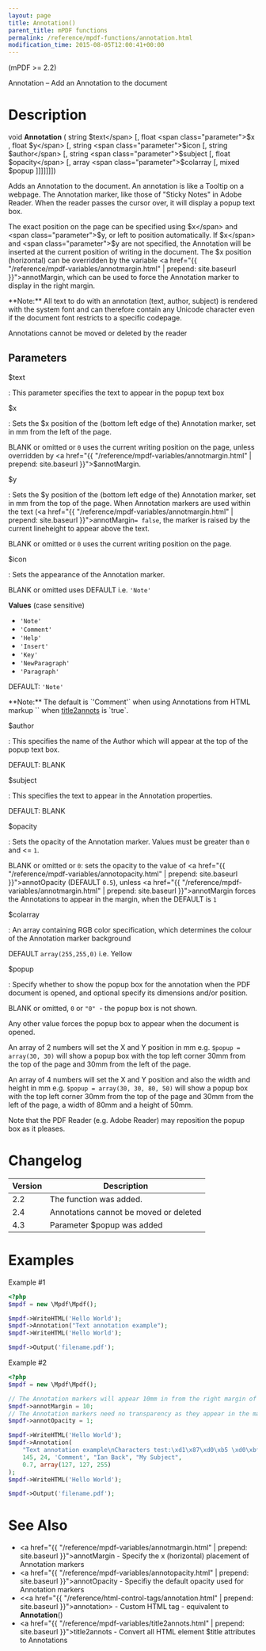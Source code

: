 ```yaml
---
layout: page
title: Annotation()
parent_title: mPDF functions
permalink: /reference/mpdf-functions/annotation.html
modification_time: 2015-08-05T12:00:41+00:00
---
```


(mPDF >= 2.2)

Annotation – Add an Annotation to the document

# Description

void **Annotation** ( 
string <span class="parameter">$text</span> 
[, float <span class="parameter">$x</span> , 
float <span class="parameter">$y</span> 
[, string <span class="parameter">$icon</span> 
[, string <span class="parameter">$author</span> 
[, string <span class="parameter">$subject</span> 
[, float <span class="parameter">$opacity</span> 
[, array <span class="parameter">$colarray</span> 
[, mixed <span class="parameter">$popup</span> 
]]]]]]])

Adds an Annotation to the document. An annotation is like a Tooltip on a webpage. The Annotation marker, like those 
of "Sticky Notes" in Adobe Reader. When the reader passes the cursor over, it will display a popup text box.

The exact position on the page can be specified using <span class="parameter">$x</span> and 
<span class="parameter">$y</span>, or left to position automatically. If <span class="parameter">$x</span> and 
<span class="parameter">$y</span> are not specified, the Annotation will be inserted at the current position of 
writing in the document. The <span class="parameter">$x</span> position (horizontal) can be overridden by the 
variable <a href="{{ "/reference/mpdf-variables/annotmargin.html" | prepend: site.baseurl }}">annotMargin</a>, 
which can be used to force the Annotation marker to display in the right margin.

<div class="alert alert-info" role="alert" markdown="1">
  **Note:** All text to do with an annotation (text, author, subject) is rendered with the system 
  font and can therefore contain any Unicode character even if the document font restricts to a specific codepage.
</div>

Annotations cannot be moved or deleted by the reader

## Parameters

<span class="parameter">$text</span>

: This parameter specifies the text to appear in the popup text box

<span class="parameter">$x</span>

: Sets the <span class="parameter">$x</span> position of the (bottom left edge of the) Annotation marker, 
  set in mm from the left of the page.

  <span class="smallblock">BLANK</span> or omitted or `0` uses the current writing position on the page, unless 
  overridden by <a href="{{ "/reference/mpdf-variables/annotmargin.html" | prepend: site.baseurl }}">$annotMargin</a>.

<span class="parameter">$y</span>

: Sets the <span class="parameter">$y</span> position of the (bottom left edge of the) Annotation marker, set 
  in mm from the top of the page. When Annotation markers are used within the text 
  (<a href="{{ "/reference/mpdf-variables/annotmargin.html" | prepend: site.baseurl }}">annotMargin</a>`= false`, 
  the marker is raised by the current lineheight to appear above the text.

  <span class="smallblock">BLANK</span> or omitted or `0` uses the current writing position on the page.

<span class="parameter">$icon</span>

: Sets the appearance of the Annotation marker.

  <span class="smallblock">BLANK</span> or omitted uses <span class="smallblock">DEFAULT</span> i.e. `'Note'`

  **Values** (case sensitive)

  * `'Note'`
  * `'Comment'`
  * `'Help'`
  * `'Insert'`
  * `'Key'`
  * `'NewParagraph'`
  * `'Paragraph'`

  <span class="smallblock">DEFAULT:</span> `'Note'`

  <div class="alert alert-info" role="alert" markdown="1">
    **Note:** The default is `'Comment'` when using Annotations from HTML markup `<span title="">`
    when <a href="{{ "/reference/mpdf-variables/title2annots.html" | prepend: site.baseurl }}">title2annots</a> 
    is `true`.
  </div>

<span class="parameter">$author</span>

: This specifies the name of the Author which will appear at the top of the popup text box.

  <span class="smallblock">DEFAULT</span>: <span class="smallblock">BLANK</span>

<span class="parameter">$subject</span>

: This specifies the text to appear in the Annotation properties.

  <span class="smallblock">DEFAULT</span>: <span class="smallblock">BLANK</span>

<span class="parameter">$opacity</span>

: Sets the opacity of the Annotation marker. Values must be greater than `0` and <= `1`.

  <span class="smallblock">BLANK</span> or omitted or `0`: sets the opacity to the value of 
  <a href="{{ "/reference/mpdf-variables/annotopacity.html" | prepend: site.baseurl }}">annotOpacity</a> 
  (<span class="smallblock">DEFAULT</span> `0.5`), 
  unless <a href="{{ "/reference/mpdf-variables/annotmargin.html" | prepend: site.baseurl }}">annotMargin</a> 
  forces the Annotations to appear in the margin, when the <span class="smallblock">DEFAULT</span> is `1`

<span class="parameter">$colarray</span>

: An array containing RGB color specification, which determines the colour of the Annotation marker background

  <span class="smallblock">DEFAULT</span> `array(255,255,0)` i.e. Yellow

<span class="parameter">$popup</span>

: Specify whether to show the popup box for the annotation when the PDF document is opened, and optional specify its 
  dimensions and/or position.

  <span class="smallblock">BLANK</span> or omitted, `0` or `"0"`  - the popup box is not shown.

  Any other value forces the popup box to appear when the document is opened.

  An array of 2 numbers will set the X and Y position in mm e.g. `$popup = array(30, 30)` 
  will show a popup box with the top left corner 30mm from the top of the page and 30mm from the left of the page.

  An array of 4 numbers will set the X and Y position and also the width and height in mm e.g. 
  `$popup = array(30, 30, 80, 50)` will show a popup box with the top left corner 30mm from 
  the top of the page and 30mm from the left of the page, a width of 80mm and a height of 50mm.

  Note that the PDF Reader (e.g. Adobe Reader) may reposition the popup box as it pleases.

# Changelog

<table class="table">
<thead>
  <tr>
    <th>Version</th>
    <th>Description</th>
  </tr>
</thead>
<tbody>
  <tr>
    <td>2.2</td>
    <td>The function was added.</td>
  </tr>
  <tr>
    <td>2.4</td>
    <td>Annotations cannot be moved or deleted</td>
  </tr>
  <tr>
    <td>4.3</td>
    <td>Parameter <span class="parameter">$popup</span> was added</td>
  </tr>
</tbody>
</table>

# Examples

Example #1

```php
<?php
$mpdf = new \Mpdf\Mpdf();

$mpdf->WriteHTML('Hello World');
$mpdf->Annotation("Text annotation example");
$mpdf->WriteHTML('Hello World');

$mpdf->Output('filename.pdf');

```

Example #2

```php
<?php
$mpdf = new \Mpdf\Mpdf();

// The Annotation markers will appear 10mm in from the right margin of the page
$mpdf->annotMargin = 10;
// The Annotation markers need no transparency as they appear in the margins
$mpdf->annotOpacity = 1;

$mpdf->WriteHTML('Hello World');
$mpdf->Annotation(
    "Text annotation example\nCharacters test:\xd1\x87\xd0\xb5 \xd0\xbf\xd1\x83\xd1\x85\xd1\x8a\xd1\x82", 
    145, 24, 'Comment', "Ian Back", "My Subject", 
    0.7, array(127, 127, 255)
);
$mpdf->WriteHTML('Hello World');

$mpdf->Output('filename.pdf');

```

# See Also

- <a href="{{ "/reference/mpdf-variables/annotmargin.html" | prepend: site.baseurl }}">annotMargin</a> - Specify the x (horizontal) placement of Annotation markers
- <a href="{{ "/reference/mpdf-variables/annotopacity.html" | prepend: site.baseurl }}">annotOpacity</a> - Specifiy the default opacity used for Annotation markers
- &lt;<a href="{{ "/reference/html-control-tags/annotation.html" | prepend: site.baseurl }}">annotation</a>&gt; - Custom HTML tag - equivalent to **Annotation**()
- <a href="{{ "/reference/mpdf-variables/title2annots.html" | prepend: site.baseurl }}">title2annots</a> - Convert all HTML element <span class="parameter">$title</span> attributes to Annotations
